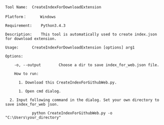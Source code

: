	Tool Name:	CreateIndexForDownloadExtension
	
	Platform：      Windows
	
	Requirement:    Python3.4.3
	
	Description:	This tool is automatically used to create index.json for download extension.
	
	Usage: 		CreateIndexForDownloadExtension [options] arg1

	Options:

		-o, --output        Choose a dir to save index_for_web.json file.
                   
        How to run:	
        
          1. Download this CreateIndexForGithubWeb.py.
    
          1. Open cmd dialog.

	  2. Input following command in the dialog. Set your own directory to save index_for_web json.
	          
                python CreateIndexForGithubWeb.py -o "C:\Users\your_directory"         
